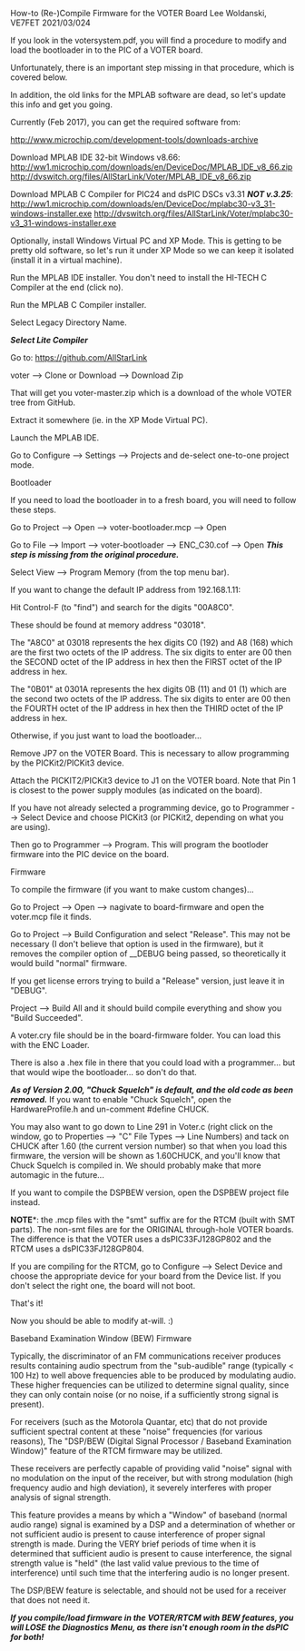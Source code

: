 How-to (Re-)Compile Firmware for the VOTER Board
Lee Woldanski, VE7FET
2021/03/024

If you look in the votersystem.pdf, you will find a procedure to modify and load the bootloader in to
the PIC of a VOTER board. 

Unfortunately, there is an important step missing in that procedure, which is covered below.

In addition, the old links for the MPLAB software are dead, so let's update this info and get you going.

Currently (Feb 2017), you can get the required software from:

http://www.microchip.com/development-tools/downloads-archive

Download MPLAB IDE 32-bit Windows v8.66:
http://ww1.microchip.com/downloads/en/DeviceDoc/MPLAB_IDE_v8_66.zip
http://dvswitch.org/files/AllStarLink/Voter/MPLAB_IDE_v8_66.zip

Download MPLAB C Compiler for PIC24 and dsPIC DSCs v3.31 ***NOT v.3.25***:
http://ww1.microchip.com/downloads/en/DeviceDoc/mplabc30-v3_31-windows-installer.exe
http://dvswitch.org/files/AllStarLink/Voter/mplabc30-v3_31-windows-installer.exe

Optionally, install Windows Virtual PC and XP Mode. This is getting to be pretty old software,
so let's run it under XP Mode so we can keep it isolated (install it in a virtual machine).

Run the MPLAB IDE installer. You don't need to install the HI-TECH C Compiler at the end (click no).

Run the MPLAB C Compiler installer.

Select Legacy Directory Name.

***Select Lite Compiler***

Go to:
https://github.com/AllStarLink

voter --> Clone or Download --> Download Zip

That will get you voter-master.zip which is a download of the whole VOTER tree from GitHub.

Extract it somewhere (ie. in the XP Mode Virtual PC).

Launch the MPLAB IDE.

Go to Configure --> Settings --> Projects and de-select one-to-one project mode.


Bootloader

If you need to load the bootloader in to a fresh board, you will need to follow these steps.

Go to Project --> Open --> voter-bootloader.mcp --> Open

Go to File --> Import --> voter-bootloader --> ENC_C30.cof --> Open ***This step is missing from the 
original procedure.***

Select View --> Program Memory (from the top menu bar).

If you want to change the default IP address from 192.168.1.11:

Hit Control-F (to "find") and search for the digits "00A8C0".

These should be found at memory address "03018".

The "A8C0" at 03018 represents the hex digits C0 (192) and A8 (168) which are the first two octets 
of the IP address. The six digits to enter are 00 then the SECOND octet of the IP address in hex 
then the FIRST octet of the IP address in hex.

The "0B01" at 0301A represents the hex digits 0B (11) and 01 (1) which are the second two octets of 
the IP address. The six digits to enter are 00 then the FOURTH octet of the IP address in hex then the
THIRD octet of the IP address in hex.

Otherwise, if you just want to load the bootloader...

Remove JP7 on the VOTER Board. This is necessary to allow programming by the PICKit2/PICKit3 device.

Attach the PICKIT2/PICKit3 device to J1 on the VOTER board. Note that Pin 1 is closest to the power supply
modules (as indicated on the board).

If you have not already selected a programming device, go to Programmer --> Select Device and choose 
PICKit3 (or PICKit2, depending on what you are using).

Then go to Programmer --> Program. This will program the bootloder firmware into the PIC device on
the board.



Firmware

To compile the firmware (if you want to make custom changes)...

Go to Project --> Open --> nagivate to board-firmware and open the voter.mcp file it finds.

Go to Project --> Build Configuration and select "Release". This may not be necessary (I don't believe that 
option is used in the firmware), but it removes the compiler option of __DEBUG being passed, so 
theoretically it would build "normal" firmware.

If you get license errors trying to build a "Release" version, just leave it in "DEBUG".

Project --> Build All and it should build compile everything and show you "Build Succeeded".

A voter.cry file should be in the board-firmware folder. You can load this with the ENC Loader.

There is also a .hex file in there that you could load with a programmer... but that would wipe 
the bootloader... so don't do that.


***As of Version 2.00, "Chuck Squelch" is default, and the old code as been removed.***
If you want to enable "Chuck Squelch", open the HardwareProfile.h and un-comment #define CHUCK. 

You may also want to go down to Line 291 in Voter.c (right click on the window, go to Properties -->
"C" File Types --> Line Numbers) and tack on CHUCK after 1.60 (the current version number) so that 
when you load this firmware, the version will be shown as 1.60CHUCK, and you'll know that 
Chuck Squelch is compiled in. We should probably make that more automagic in the future...


If you want to compile the DSPBEW version, open the DSPBEW project file instead.

**NOTE***: the .mcp files with the "smt" suffix are for the RTCM (built with SMT parts). The non-smt 
files are for the ORIGINAL through-hole VOTER boards. The difference is that the VOTER uses a dsPIC33FJ128GP802 
and the RTCM uses a dsPIC33FJ128GP804.

If you are compiling for the RTCM, go to Configure --> Select Device and choose the appropriate device for 
your board from the Device list. If you don't select the right one, the board will not boot.


That's it!

Now you should be able to modify at-will. :)


Baseband Examination Window (BEW) Firmware

Typically, the discriminator of an FM communications receiver produces results containing audio spectrum from the "sub-audible" range (typically < 100 Hz) to well above frequencies able to be produced by modulating audio. These higher frequencies can be utilized to determine signal quality, since they can only contain noise (or no noise, if a sufficiently strong signal is present).

For receivers (such as the Motorola Quantar, etc) that do not provide sufficient spectral content at these "noise" frequencies (for various reasons), The "DSP/BEW (Digital Signal Processor / Baseband Examination Window)" feature of the RTCM firmware may be utilized.

These receivers are perfectly capable of providing valid "noise" signal with no modulation on the input of the receiver, but with strong modulation (high frequency audio and high deviation), it severely interferes with proper analysis of signal strength.

This feature provides a means by which a "Window" of baseband (normal audio range) signal is examined by a DSP and a determination of whether or not sufficient audio is present to cause interference of proper signal strength is made. During the VERY brief periods of time when it is determined that sufficient audio is present to cause interference, the signal strength value is "held" (the last valid value previous to the time of interference) until such time that the interfering audio is no longer present.

The DSP/BEW feature is selectable, and should not be used for a receiver that does not need it.

***If you compile/load firmware in the VOTER/RTCM with BEW features, you will LOSE the Diagnostics Menu, as there isn't enough room in the dsPIC for both!***
